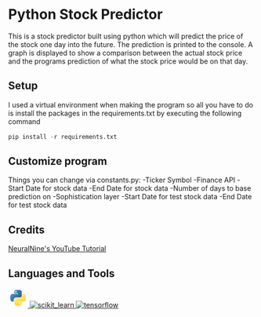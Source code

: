 # Python Stock Predictor

This is a stock predictor built using python which will predict the price of the stock one day into the future. The prediction is printed to the console. A graph is displayed to show a comparison between the actual stock price and the programs prediction of what the stock price would be on that day.

## Setup

I used a virtual environment when making the program so all you have to do is install the packages in the requirements.txt by executing the following command

```python
pip install -r requirements.txt
```

## Customize program

Things you can change via constants.py:
-Ticker Symbol
-Finance API
-Start Date for stock data
-End Date for stock data
-Number of days to base prediction on
-Sophistication layer
-Start Date for test stock data
-End Date for test stock data

## Credits

[NeuralNine's YouTube Tutorial](https://www.youtube.com/watch?v=PuZY9q-aKLw)

## Languages and Tools
<p align="left"> <a href="https://www.python.org" target="_blank"> <img src="https://raw.githubusercontent.com/devicons/devicon/master/icons/python/python-original.svg" alt="python" width="40" height="40"/> </a> <a href="https://scikit-learn.org/" target="_blank"> <img src="https://upload.wikimedia.org/wikipedia/commons/0/05/Scikit_learn_logo_small.svg" alt="scikit_learn" width="40" height="40"/> </a> <a href="https://www.tensorflow.org" target="_blank"> <img src="https://www.vectorlogo.zone/logos/tensorflow/tensorflow-icon.svg" alt="tensorflow" width="40" height="40"/> </a> </p>